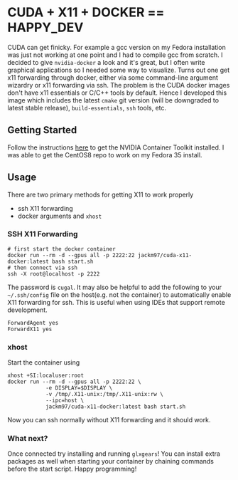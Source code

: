 # CUDA + X11 + DOCKER == HAPPY_DEV
CUDA can get finicky. For example a gcc version on my Fedora installation was just not working at one point and I had to compile gcc from scratch. I decided to give ``nvidia-docker`` a look and it's great, but I often write graphical applications so I needed some way to visualize. Turns out one get x11 forwarding through docker, either via some command-line argument wizardry or x11 forwarding via ssh. The problem is the CUDA docker images don't have x11 essentials or C/C++ tools by default. Hence I developed this image which includes the latest ``cmake`` git version (will be downgraded to latest stable release), ``build-essentials``, ``ssh`` tools, etc. 

## Getting Started
Follow the instructions [here](https://docs.nvidia.com/datacenter/cloud-native/container-toolkit/install-guide.html#) to get the NVIDIA Container Toolkit installed. I was able to get the CentOS8 repo to work on my Fedora 35 install.

## Usage
There are two primary methods for getting X11 to work properly
- ssh X11 forwarding
- docker arguments and ``xhost``

### SSH X11 Forwarding
```shell
# first start the docker container
docker run --rm -d --gpus all -p 2222:22 jackm97/cuda-x11-docker:latest bash start.sh
# then connect via ssh
ssh -X root@localhost -p 2222
```
The password is ``cugal``. It may also be helpful to add the following to your ``~/.ssh/config`` file on the host(e.g. not the container) to automatically enable X11 forwarding for ssh. This is useful when using IDEs that support remote development.
```
ForwardAgent yes 
ForwardX11 yes
```

### xhost
Start the container using
```shell
xhost +SI:localuser:root
docker run --rm -d --gpus all -p 2222:22 \
            -e DISPLAY=$DISPLAY \
            -v /tmp/.X11-unix:/tmp/.X11-unix:rw \
            --ipc=host \
            jackm97/cuda-x11-docker:latest bash start.sh
```
Now you can ssh normally without X11 forwarding and it should work.

### What next?
Once connected try installing and running ``glxgears``! You can install extra packages as well when starting your container by chaining commands before the start script. Happy programming!
